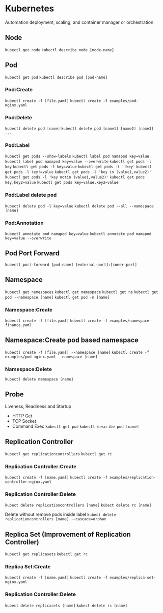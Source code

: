 # Kubernetes
Automation deployment, scaling, and container manager or orchestration.

## Node
`kubectl get node`
`kubectl describe node [node-name]`


## Pod
`kubectl get pod`
`kubectl describe pod [pod-name]`

### Pod:Create
`kubectl create -f [file.yaml]`
`kubectl create -f examples/pod-nginx.yaml`

### Pod:Delete
`kubectl delete pod [name]`
`kubectl delete pod [name1] [name2] [name3] ...`

### Pod:Label
`kubectl get pods --show-labels`
`kubectl label pod namapod key=value`
`kubectl label pod namapod key=value --overwrite`
`kubectl get pods -l key`
`kubectl get pods -l key=value`
`kubectl get pods -l '!key'`
`kubectl get pods -l key!=value`
`kubectl get pods -l 'key in (value1,value2)'`
`kubectl get pods -l 'key notin (value1,value2)'`
`kubectl get pods key,key2=value`
`kubectl get pods key=value,key2=value`

### Pod:Label delete pod
`kubectl delete pod -l key=value`
`kubectl delete pod --all --namespace [name]`

### Pod:Annotation
`kubectl annotate pod namapod key=value`
`kubectl annotate pod namapod key=value --overwrite`


## Pod Port Forward
`kubectl port-forward [pod-name] [external-port]:[inner-port]`


## Namespace
`kubectl get namespaces`
`kubectl get namespace`
`kubectl get ns`
`kubectl get pod --namespace [name]`
`kubectl get pod -n [name]`

### Namespace:Create
`kubectl create -f [file.yaml]`
`kubectl create -f examples/namespace-finance.yaml`

## Namespace:Create pod based namespace
`kubectl create -f [file.yaml] --namespace [name]`
`kubectl create -f examples/pod-nginx.yaml --namespace [name]`

### Namespace:Delete
`kubectl delete namespace [name]`


## Probe
Liveness, Readiness and Startup
- HTTP Get
- TCP Socket
- Command Exec
`kubectl get pod`
`kubectl describe pod [name]`


## Replication Controller
`kubectl get replicationcontrollers`
`kubectl get rc`

### Replication Controller:Create
`kubectl create -f [name.yaml]`
`kubectl create -f examples/replication-controller-nginx.yaml`

### Replication Controller:Delete
`kubect delete replicationcontrollers [name]`
`kubect delete rc [name]`

Delete without remove pods inside label
`kubect delete replicationcontrollers [name] --cascade=orphan`


## Replica Set (Improvement of Replication Controller)
`kubectl get replicasets`
`kubectl get rc`

### Replica Set:Create
`kubectl create -f [name.yaml]`
`kubectl create -f examples/replica-set-nginx.yaml`

### Replication Controller:Delete
`kubect delete replicasets [name]`
`kubect delete rs [name]`
